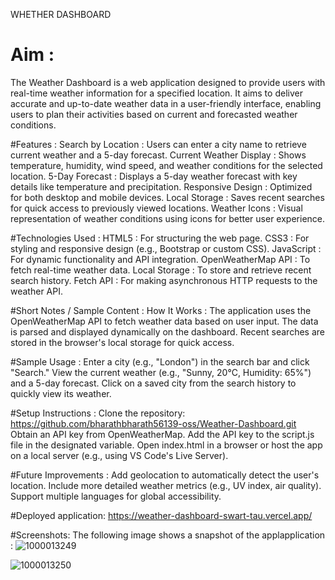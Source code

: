 WHETHER DASHBOARD 

# Aim :
The Weather Dashboard is a web application designed to provide users with real-time weather information for a specified location. It aims to deliver accurate and up-to-date weather data in a user-friendly interface, enabling users to plan their activities based on current and forecasted weather conditions.

#Features :
Search by Location : Users can enter a city name to retrieve current weather and a 5-day forecast.
Current Weather Display : Shows temperature, humidity, wind speed, and weather conditions for the selected location.
5-Day Forecast : Displays a 5-day weather forecast with key details like temperature and precipitation.
Responsive Design : Optimized for both desktop and mobile devices.
Local Storage : Saves recent searches for quick access to previously viewed locations.
Weather Icons : Visual representation of weather conditions using icons for better user experience.

#Technologies Used :
HTML5 : For structuring the web page.
CSS3 : For styling and responsive design (e.g., Bootstrap or custom CSS).
JavaScript : For dynamic functionality and API integration.
OpenWeatherMap API : To fetch real-time weather data.
Local Storage : To store and retrieve recent search history.
Fetch API : For making asynchronous HTTP requests to the weather API.

#Short Notes / Sample Content :
How It Works : The application uses the OpenWeatherMap API to fetch weather data based on user input. The data is parsed and displayed dynamically on the dashboard. Recent searches are stored in the browser's local storage for quick access. 

#Sample Usage :
Enter a city (e.g., "London") in the search bar and click "Search." 
View the current weather (e.g., "Sunny, 20°C, Humidity: 65%") and a 5-day forecast. 
Click on a saved city from the search history to quickly view its weather. 

#Setup Instructions :
Clone the repository: https://github.com/bharathbharath56139-oss/Weather-Dashboard.git 
Obtain an API key from OpenWeatherMap. 
Add the API key to the script.js file in the designated variable. 
Open index.html in a browser or host the app on a local server (e.g., using VS Code's Live Server). 

#Future Improvements :
Add geolocation to automatically detect the user's location. 
Include more detailed weather metrics (e.g., UV index, air quality). 
Support multiple languages for global accessibility. 

#Deployed application: https://weather-dashboard-swart-tau.vercel.app/

#Screenshots: 
The following image shows a snapshot of the applapplication :
![1000013249](https://github.com/user-attachments/assets/6059559b-cc7c-4692-9d68-dcb9aaa9a375)

![1000013250](https://github.com/user-attachments/assets/207e0c7f-c7e9-40f5-a0e4-40322a379714)




